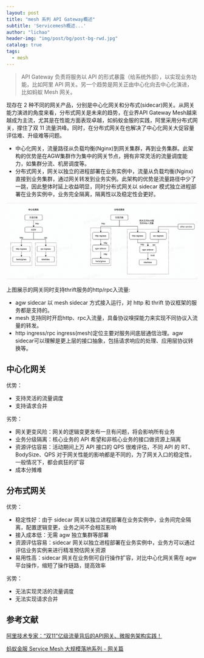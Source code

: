 ```yaml
---
layout: post
title: "mesh 系列 API Gateway概述"
subtitle: 'Servicemesh概述...'
author: "lichao"
header-img: "img/post/bg/post-bg-rwd.jpg"
catalog: true
tags:
  - mesh 
---
```


> API Gateway 负责将服务以 API 的形式暴露（给系统外部），以实现业务功能，比如阿里 API 网关。另一个趋势是网关正由中心化向去中心化演进，比如蚂蚁 Mesh 网关。

现存在 2 种不同的网关产品，分别是中心化网关和分布式(sidecar)网关。从网关能力演进的角度来看，分布式网关是未来的趋势，在业界API Gateway Mesh越来越成为主流，尤其是在性能方面表现卓越，如蚂蚁金服的实践，阿里采用分布式网关，撑住了双 11 流量洪峰。同时，在分布式网关在也解决了中心化网关大促容量评估难、升级难等问题。

- 中心化网关，流量路径从负载均衡(Nginx)到网关集群，再到业务集群。此架构的优势是在AGW集群作为集中的网关节点，拥有非常灵活的流量调度能力，如集群分流、机房调度等。
- 分布式网关，网关以独立的进程部署在业务实例中，流量从负载均衡(Nginx)直接到业务集群，通过网关转发到业务实例。此架构的优势是流量路径中少了一跳，因此整体时延上收益明显，同时分布式网关以 sidecar 模式独立进程部署在业务实例中，业务完全隔离，隔离性以及稳定性会更好。

![中心化和分布式网关](/img/distributed/mesh/中心化和分布式网关.png)

上图展示的网关同时支持thrift服务的http/rpc入流量:

- agw sidecar 以 mesh sidecar 方式接入运行，对 http 和 thrift 协议框架的服务都是支持的。
- mesh 支持同时开启http、rpc入流量，具备协议嗅探能力来实现不同协议入流量的转发。
- http ingress/rpc ingress(mesh)定位主要对服务间底层通信治理。agw sidecar可以理解是更上层的接口抽象，包括请求响应的处理、应用层协议转换等。

## 中心化网关

优势：

- 支持灵活的流量调度
- 支持请求合并
  
劣势：

- 网关更变风险：网关的逻辑变更发布一旦有问题，将会影响所有业务
- 业务分级隔离：核心业务的 API 希望和非核心业务的接口做资源上隔离
- 资源评估容易：活动期间上万 API 接口的 QPS 很难评估，不同 API 的 RT、BodySize、QPS 对于网关性能的影响都是不同的，为了网关入口的稳定性，一般情况下，都会疯狂的扩容
- 成本分摊难

## 分布式网关

优势：

- 稳定性好：由于 sidecar 网关以独立进程部署在业务实例中，业务间完全隔离，配置逻辑变更，业务之间不会相互影响
- 接入成本低：无需 agw 独立集群等部署
- 资源评估容易：sidecar 网关以独立进程部署在业务实例中，业务方可以通过评估业务实例来进行精准预估网关资源
- 易用性高：sidecar 网关在业务侧可自行操作扩容，对比中心化网关需在 agw 平台操作，缩短了操作链路，提高效率

劣势：

- 无法实现灵活的流量调度
- 无法实现请求合并



## 参考文献

[阿里技术专家：“双11”亿级流量背后的API网关、微服务架构实践！](https://mp.weixin.qq.com/s?__biz=MzA5MjE3NDQ1Mw==&mid=2649704551&idx=3&sn=0b84432e5b854d7a803fb6b0b7023c01&chksm=886ac97dbf1d406bd233a651df547ff7a043f5d3116a4978ceefa32d2cc608e28eb3b0f60f33&mpshare=1&scene=1&srcid=&sharer_sharetime=1573533637037&sharer_shareid=0c4375dcbf29d7a097022333def16a5e#rd)

[蚂蚁金服 Service Mesh 大规模落地系列 - 网关篇](https://www.sofastack.tech/blog/service-mesh-practice-in-production-at-ant-financial-part5-gateway/)
